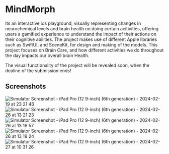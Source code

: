 # MindMorph

Its an interactive ios playground,  visually representing changes in neurochemical levels and brain health on doing certain acitivities, offering users a gamified experience to understand the impact of their actions on their cognitive abilities.
The project makes use of different Apple libraries such as SwiftUI, and SceneKit, for design and making of the models. This project focuses on Brain Care, and how different activities we do throughout the day impacts our overall brain Health.


The visual functionality of the project will be revealed soon, when the dealine of the submission ends!
## Screenshots
![Simulator Screenshot - iPad Pro (12 9-inch) (6th generation) - 2024-02-19 at 23 21 46](https://github.com/Decoy101/MindMorph/assets/82807218/bb5ba44c-66a5-427b-a00b-a2d2748229d5)
![Simulator Screenshot - iPad Pro (12 9-inch) (6th generation) - 2024-02-26 at 13 21 23](https://github.com/Decoy101/MindMorph/assets/82807218/6d1d45da-17e7-44af-9ee2-1206aef112f7)
![Simulator Screenshot - iPad Pro (12 9-inch) (6th generation) - 2024-02-26 at 13 16 57](https://github.com/Decoy101/MindMorph/assets/82807218/ef1a0cde-0b27-4915-9989-e2fabad1ca44)
![Simulator Screenshot - iPad Pro (12 9-inch) (6th generation) - 2024-02-26 at 13 19 24](https://github.com/Decoy101/MindMorph/assets/82807218/7f63c208-58c4-4de8-a46a-1dcda4a20e3f)
![Simulator Screenshot - iPad Pro (12 9-inch) (6th generation) - 2024-02-27 at 10 31 26](https://github.com/Decoy101/MindMorph/assets/82807218/99cbd80d-5b79-4077-b98a-55b39fc07990)





